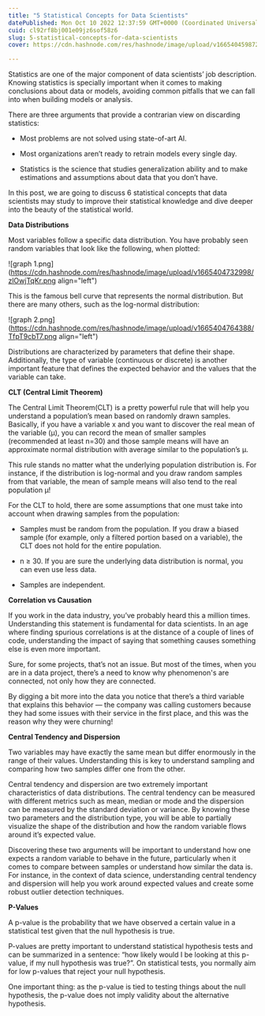 ```yaml
---
title: "5 Statistical Concepts for Data Scientists"
datePublished: Mon Oct 10 2022 12:37:59 GMT+0000 (Coordinated Universal Time)
cuid: cl92rf8bj001e09jz6sof58z6
slug: 5-statistical-concepts-for-data-scientists
cover: https://cdn.hashnode.com/res/hashnode/image/upload/v1665404598727/IVcmm0ij8.jpg

---
```


Statistics are one of the major component of data scientists’ job description. Knowing statistics is specially important when it comes to making conclusions about data or models, avoiding common pitfalls that we can fall into when building models or analysis.

There are three arguments that provide a contrarian view on discarding statistics:


- Most problems are not solved using state-of-art AI.

- Most organizations aren’t ready to retrain models every single day.

- Statistics is the science that studies generalization ability and to make estimations and assumptions about data that you don’t have.


In this post, we are going to discuss 6 statistical concepts that data scientists may study to improve their statistical knowledge and dive deeper into the beauty of the statistical world.


**Data Distributions**

Most variables follow a specific data distribution. You have probably seen random variables that look like the following, when plotted:

![graph 1.png](https://cdn.hashnode.com/res/hashnode/image/upload/v1665404732998/zlOwjTqKr.png align="left")

This is the famous bell curve that represents the normal distribution. But there are many others, such as the log-normal distribution:


![graph 2.png](https://cdn.hashnode.com/res/hashnode/image/upload/v1665404764388/TfpT9cbT7.png align="left")

Distributions are characterized by parameters that define their shape. Additionally, the type of variable (continuous or discrete) is another important feature that defines the expected behavior and the values that the variable can take.


**CLT (Central Limit Theorem)**

The Central Limit Theorem(CLT) is a pretty powerful rule that will help you understand a population’s mean based on randomly drawn samples. Basically, if you have a variable x and you want to discover the real mean of the variable (μ), you can record the mean of smaller samples (recommended at least n=30) and those sample means will have an approximate normal distribution with average similar to the population’s μ.

This rule stands no matter what the underlying population distribution is. For instance, if the distribution is log-normal and you draw random samples from that variable, the mean of sample means will also tend to the real population μ!

For the CLT to hold, there are some assumptions that one must take into account when drawing samples from the population:

- Samples must be random from the population. If you draw a biased sample (for example, only a filtered portion based on a variable), the CLT does not hold for the entire population.

- n ≥ 30. If you are sure the underlying data distribution is normal, you can even use less data.

- Samples are independent.


**Correlation vs Causation**

If you work in the data industry, you’ve probably heard this a million times. Understanding this statement is fundamental for data scientists. In an age where finding spurious correlations is at the distance of a couple of lines of code, understanding the impact of saying that something causes something else is even more important.

Sure, for some projects, that’s not an issue. But most of the times, when you are in a data project, there’s a need to know why phenomenon's are connected, not only how they are connected.

By digging a bit more into the data you notice that there’s a third variable that explains this behavior — the company was calling customers because they had some issues with their service in the first place, and this was the reason why they were churning!


**Central Tendency and Dispersion**

Two variables may have exactly the same mean but differ enormously in the range of their values. Understanding this is key to understand sampling and comparing how two samples differ one from the other.

Central tendency and dispersion are two extremely important characteristics of data distributions. The central tendency can be measured with different metrics such as mean, median or mode and the dispersion can be measured by the standard deviation or variance. By knowing these two parameters and the distribution type, you will be able to partially visualize the shape of the distribution and how the random variable flows around it’s expected value.

Discovering these two arguments will be important to understand how one expects a random variable to behave in the future, particularly when it comes to compare between samples or understand how similar the data is. For instance, in the context of data science, understanding central tendency and dispersion will help you work around expected values and create some robust outlier detection techniques.


**P-Values**

A p-value is the probability that we have observed a certain value in a statistical test given that the null hypothesis is true.

P-values are pretty important to understand statistical hypothesis tests and can be summarized in a sentence: “how likely would I be looking at this p-value, if my null hypothesis was true?”. On statistical tests, you normally aim for low p-values that reject your null hypothesis.

One important thing: as the p-value is tied to testing things about the null hypothesis, the p-value does not imply validity about the alternative hypothesis.



